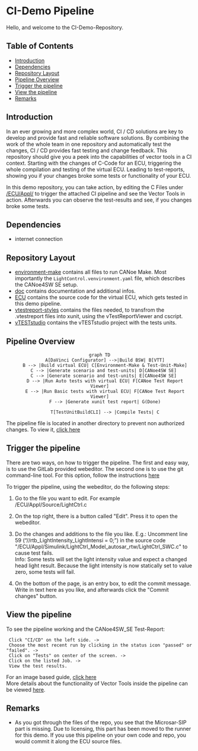 # CI-Demo Pipeline

Hello, and welcome to the CI-Demo-Repository.

## Table of Contents

- [Introduction](#introduction)
- [Dependencies](#dependencies)
- [Repository Layout](#repository-layout)
- [Pipeline Overview](#pipeline-overview)
- [Trigger the pipeline](#trigger-the-pipeline)
- [View the pipeline](#view-the-pipeline)
- [Remarks](#remarks)

## Introduction

In an ever growing and more complex world, CI / CD solutions are key to develop and provide fast and reliable software solutions. By combining the work of the whole team in one repository and automatically test the changes, CI / CD provides fast testing and change feedback.
This repository should give you a peek into the capabilities of vector tools in a CI context. Starting with the changes of C-Code for an ECU, triggering the whole compilation and testing of the virtual ECU. Leading to test-reports, showing you if your changes broke some tests or functionality of your ECU.

In this demo repository, you can take action, by editing the C Files under [/ECU/Appl/](/ECU/Appl/) to trigger the attached CI pipeline and see the Vector Tools in action.
Afterwards you can observe the test-results and see, if you changes broke some tests.
## Dependencies

- internet connection

## Repository Layout

- [environment-make](/environment-make/) contains all files to run CANoe Make. Most importantly the `LightControl.venvironment.yaml` file, which describes the CANoe4SW SE setup.
- [doc](/doc/) contains documentation and additional infos.
- [ECU](/ECU/) contains the source code for the virtual ECU, which gets tested in this demo pipeline.
- [vtestreport-styles](/vtestreport-styles) contains the files needed, to transfrom the .vtestreport files into xunit, using the vTestReportViewer and cscript.
- [vTESTstudio](/vTESTstudio) contains the vTESTstudio project with the tests units.

## Pipeline Overview

<div class="table" align="center">

```mermaid
graph TD
    A[DaVinci Configurator] -->|Build BSW| B[VTT]
    B --> |Build virtual ECU| C[Environment-Make & Test-Unit-Make]
    C --> |Generate scenario and test-units| D[CANoe4SW SE] 
    C --> |Generate scenario and test-units| E[CANoe4SW SE] 
    D --> |Run Auto tests with virtual ECU| F[CANoe Test Report Viewer]
    E --> |Run Basic tests with virtual ECU| F[CANoe Test Report Viewer]
    F --> |Generate xunit test report| G(Done)

    T[TestUnitBuildCLI] --> |Compile Tests| C
```

</div>

The pipeline file is located in another directory to prevent non authorized changes.
To view it, [click here](https://asrvecucidemo.lets-try.tools.vector-worldwide.com/prod-test/ci-lightctrl-pipeline/-/blob/main/.gitlab-ci.yml)

## Trigger the pipeline

There are two ways, on how to trigger the pipeline. The first and easy way, is to use the GitLab provided webeditor.
The second one is to use the git command-line tool. For this option, follow the instructions [here](/doc/trigger-with-git.md)

To trigger the pipeline, using the webeditor, do the following steps:

1. Go to the file you want to edit. For example /ECU/Appl/Source/LightCtrl.c

2. On the top right, there is a button called "Edit". Press it to open the webeditor.

3. Do the changes and additions to the file you like.
    E.g.:
    Uncomment line 59 (“//rtb_LightIntensity_LightIntensi = 0;”) in the source code "/ECU/Appl/Simulink/LightCtrl_Model_autosar_rtw/LightCtrl_SWC.c" to cause test fails.  
    Info: Some tests will set the light intensity value and expect a changed head light result. Because the light intensity is now statically set to value zero, some tests will fail.

4. On the bottom of the page, is an entry box, to edit the commit message. Write in text here as you like, and afterwards click the "Commit changes" button.

## View the pipeline

To see the pipeline working and the CANoe4SW_SE Test-Report:

```text
 Click "CI/CD" on the left side. -> 
 Choose the most recent run by clicking in the status icon "passed" or "failed". ->
 Click on "Tests" on center of the screen. ->
 Click on the listed Job. ->
 View the test results.

```

For an image based guide, [click here](/doc/view-pipeline-and-tests.md)</br>
More details about the functionality of Vector Tools inside the pipeline can be viewed [here](/doc/pipeline.md).

## Remarks

- As you got through the files of the repo, you see that the Microsar-SIP part is missing. Due to licensing, this part has been moved to the runner for this demo.
If you use this pipeline on your own code and repo, you would commit it along the ECU source files.
